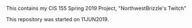 This contains my CIS 155 Spring 2019 Project, "NorthwestBrizzle's Twitch"

This repository was started on 11JUN2019.